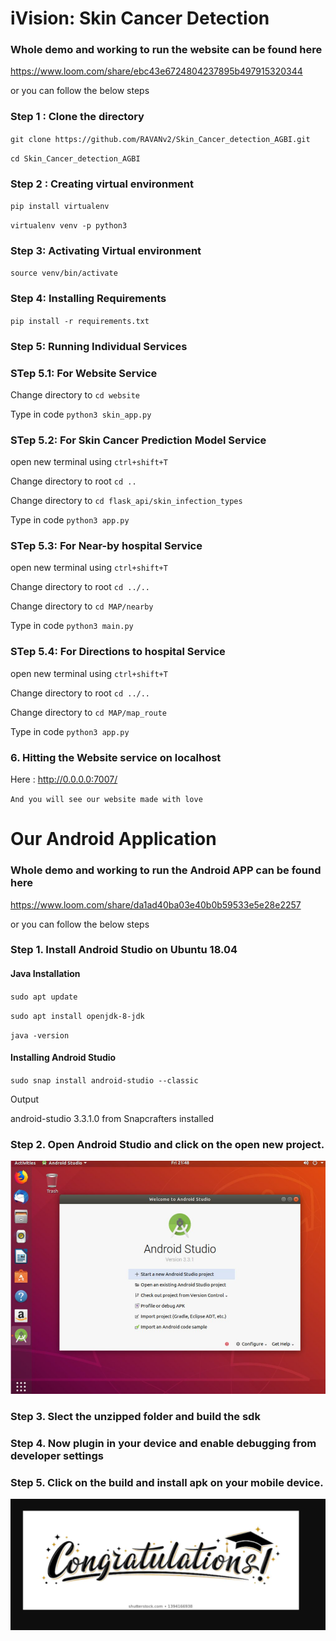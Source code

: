 # iVision: Skin Cancer Detection

### Whole demo and working to run the website can be found here 

https://www.loom.com/share/ebc43e6724804237895b497915320344  

or you can follow the below steps


### Step 1 : Clone the directory
 

`git clone https://github.com/RAVANv2/Skin_Cancer_detection_AGBI.git`


`cd Skin_Cancer_detection_AGBI`
              
### Step 2 : Creating virtual environment
`pip install virtualenv`

`virtualenv venv -p python3`

### Step 3: Activating Virtual environment


`source venv/bin/activate`

### Step 4: Installing Requirements


`pip install -r requirements.txt`

### Step 5: Running Individual Services


### STep 5.1: For Website Service


Change directory to `cd website`


Type in code `python3 skin_app.py`


### STep 5.2: For Skin Cancer Prediction Model Service

open new terminal using `ctrl+shift+T`


Change directory to root `cd ..` 


Change directory to `cd flask_api/skin_infection_types`


Type in code `python3 app.py`


### STep 5.3: For Near-by hospital Service

open new terminal using `ctrl+shift+T`


Change directory to root `cd ../..` 


Change directory to `cd MAP/nearby`


Type in code `python3 main.py`

### STep 5.4: For Directions to hospital Service

open new terminal using `ctrl+shift+T`


Change directory to root `cd ../..` 


Change directory to `cd MAP/map_route`


Type in code `python3 app.py`




### 6. Hitting the Website service on localhost

Here : http://0.0.0.0:7007/


`And you will see our website made with love`

# Our Android Application

### Whole demo and working to run the Android APP can be found here 

https://www.loom.com/share/da1ad40ba03e40b0b59533e5e28e2257  

or you can follow the below steps


### Step 1. Install Android Studio on Ubuntu 18.04

#### Java Installation
`sudo apt update`

`sudo apt install openjdk-8-jdk`

`java -version`

#### Installing Android Studio
`sudo snap install android-studio --classic`

Output

android-studio 3.3.1.0 from Snapcrafters installed

### Step 2. Open Android Studio and click on the open new project.
![](https://github.com/RAVANv2/Skin_Cancer_detection_AGBI/blob/master/Android_app/screenshots/studio.PNG)


### Step 3. Slect the unzipped folder and build the sdk

### Step 4. Now plugin in your device and enable debugging from developer settings

### Step 5. Click on the build and install apk on your mobile device.

![](https://github.com/RAVANv2/Skin_Cancer_detection_AGBI/blob/master/Android_app/screenshots/congo.PNG)


